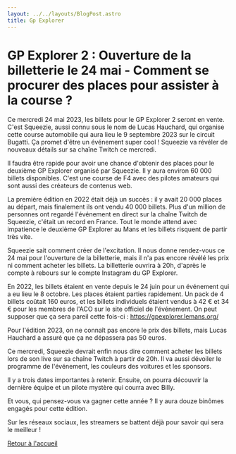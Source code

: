 ```yaml
---
layout: ../../layouts/BlogPost.astro
title: Gp Explorer
---
```

# GP Explorer 2 : Ouverture de la billetterie le 24 mai - Comment se procurer des places pour assister à la course ?

Ce mercredi 24 mai 2023, les billets pour le GP Explorer 2 seront en vente. C'est Squeezie, aussi connu sous le nom de Lucas Hauchard, qui organise cette course automobile qui aura lieu le 9 septembre 2023 sur le circuit Bugatti. Ça promet d'être un événement super cool ! Squeezie va révéler de nouveaux détails sur sa chaîne Twitch ce mercredi.

Il faudra être rapide pour avoir une chance d'obtenir des places pour le deuxième GP Explorer organisé par Squeezie. Il y aura environ 60 000 billets disponibles. C'est une course de F4 avec des pilotes amateurs qui sont aussi des créateurs de contenus web.

La première édition en 2022 était déjà un succès : il y avait 20 000 places au départ, mais finalement ils ont vendu 40 000 billets. Plus d'un million de personnes ont regardé l'événement en direct sur la chaîne Twitch de Squeezie, c'était un record en France. Tout le monde attend avec impatience le deuxième GP Explorer au Mans et les billets risquent de partir très vite.

Squeezie sait comment créer de l'excitation. Il nous donne rendez-vous ce 24 mai pour l'ouverture de la billetterie, mais il n'a pas encore révélé les prix ni comment acheter les billets. La billetterie ouvrira à 20h, d'après le compte à rebours sur le compte Instagram du GP Explorer.

En 2022, les billets étaient en vente depuis le 24 juin pour un événement qui a eu lieu le 8 octobre. Les places étaient parties rapidement. Un pack de 4 billets coûtait 160 euros, et les billets individuels étaient vendus à 42 € et 34 € pour les membres de l'ACO sur le site officiel de l'événement. On peut supposer que ça sera pareil cette fois-ci : https://gpexplorer.lemans.org/

Pour l'édition 2023, on ne connaît pas encore le prix des billets, mais Lucas Hauchard a assuré que ça ne dépassera pas 50 euros.

Ce mercredi, Squeezie devrait enfin nous dire comment acheter les billets lors de son live sur sa chaîne Twitch à partir de 20h. Il va aussi dévoiler le programme de l'événement, les couleurs des voitures et les sponsors.

Il y a trois dates importantes à retenir. Ensuite, on pourra découvrir la dernière équipe et un pilote mystère qui courra avec Billy.

Et vous, qui pensez-vous va gagner cette année ? Il y aura douze binômes engagés pour cette édition.

Sur les réseaux sociaux, les streamers se battent déjà pour savoir qui sera le meilleur !

[Retour à l'accueil](/) 

